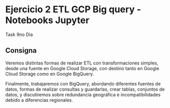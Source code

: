 # Ejercicio 2 ETL GCP Big query - Notebooks Jupyter

Task 9no Dia

## Consigna

Veremos distintas formas de realizar ETL con transformaciones simples, desde una fuente en Google Cloud Storage, con destino tanto en Google Cloud Storage como en Google BigQuery.

Finalmente, trabajaremos con BigQuery, abordando diferentes fuentes de datos, formas de realizar consultas y guardarlas, crear tablas, conjuntos de datos, y discutiremos sobre redundancia geográfica e incompatibilidades debido a diferencias regionales.
 
